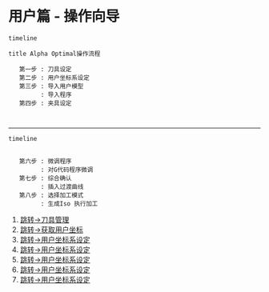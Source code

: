 
# 用户篇 - 操作向导

```mermaid
timeline

title Alpha Optimal操作流程

   第一步 : 刀具设定
   第二步 : 用户坐标系设定
   第三步 : 导入用户模型
         : 导入程序
   第四步 : 夹具设定

    
```

---

```mermaid
timeline


   第六步 : 微调程序
         : 对G代码程序微调
   第七步 : 综合确认
         : 插入过渡曲线
   第八步 : 选择加工模式 
         : 生成Iso 执行加工

```


1. [跳转->刀具管理](./User_Operation_Tool_Manager.md)    
2. [跳转->获取用户坐标](./User_Operation_Get_UCS.md)    
3. [跳转->用户坐标系设定](./User_Operation_Get_UCS.md)    
4. [跳转->用户坐标系设定](./User_Operation_Get_UCS.md)    
5. [跳转->用户坐标系设定](./User_Operation_Get_UCS.md)    
6. [跳转->用户坐标系设定](./User_Operation_Get_UCS.md)    
7. [跳转->用户坐标系设定](./User_Operation_Get_UCS.md)    